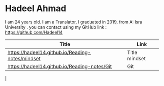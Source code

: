 # Hadeel Ahmad
I am 24 years old.
I am a Translator, I graduated in 2019, from Al Isra University .
you can contact using my GitHub link : https://github.com/Hadeel14

| Title       | Link |
| ----------- | ----------- |
|   https://hadeel14.github.io/Reading-notes/mindset   | Title mindset      |
| https://hadeel14.github.io/Reading-notes/Git   | Git
   |
